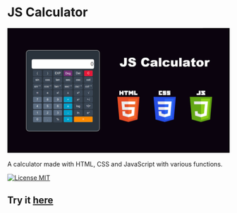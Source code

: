 # JS Calculator

<img src="calculator.jpg" />

A calculator made with HTML, CSS and JavaScript with various functions.

[![License MIT](https://img.shields.io/badge/license-MIT-blue.svg)](LICENSE)

Try it [here](https://edubarcellos91.github.io/js-calculator/)
---
